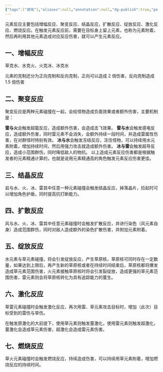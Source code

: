 ```yaml
---
{"tags":["游戏"],"aliases":null,"annotation":null,"dg-publish":true,"permalink":"/积壳/《原神》元素反应机制/","dgPassFrontmatter":true}
---
```




元素反应主要包括增幅反应、聚变反应、结晶反应，扩散反应、绽放反应、激化反应、燃烧反应。在触发元素反应前，需要在目标身上留上元素，也称为元素附着，然后再利用其他元素造成对应反应伤害，就可以产生元素反应。

## 一、增幅反应

草克水、水克火、火克冰、冰克水

元素的克制还分为正向克制和反向克制，正向可以造成 2 倍伤害，反向克制造成 1.5 倍伤害

## 二、聚变反应

聚变反应是两种元素碰撞在一起，会给怪物造成负面效果或者额外伤害，主要机制是：

**雷与火**会触发超载反应，造成额外伤害，会造成击飞效果。 **雷与水**会触发感电反应，造成额外伤害，同时雷元素不会消失，会额外持续一段时间，并造成雷属性伤害，在对群怪时特别有效。 **冰与水**会触发冻结反应，冻住怪物，可以持续用水元素附着，增加持续时间，然后用强力攻击就造成额外伤害。 **冰与雷**会触发超导反应，造成小范围群伤，同时降低敌人的物抗。 以上造成元素反应伤害都是根据触发者的元素精通计算的，也就是说用元素精通高的角色触发元素反应伤害更佳。

## 三、结晶反应

岩与水、火、冰、雷其中任意一种元素碰撞会触发结晶反应，掉落晶片，捡起时可以增加角色护盾，同时提高抗打断能力。

## 四、扩散反应

风与水、火、冰、雷其中任意元素碰撞时会触发扩散反应，并进行染色（风元素自身）造成范围群伤，同时对敌人造成额外的染色扩散伤害，并附加元素附着。

## 五、绽放反应

水元素与草元素碰撞，将会引发绽放反应，产生草原核，草原核可同时存在一定数量，如果达到上限后，再产生新的草原核或者在持续时间结束后，草原核都将爆发造成草元素范围伤害，火元素接触草原核时将会引发裂绽放，造成更强的草元素范围伤害，雷元素则会将草原核转化为具有追踪能力的蔓生。

## 六、激化反应

草雷元素碰撞时会触发激化反应，再次用雷、草元素攻击目标时，增加（此次）目标受到的雷伤与草伤。

在触发原激化的大前提下，使用草元素则触发蔓激化，使用雷元素则触发超激化，蔓激化会造成草元素伤害，超激化会造成雷元素伤害。

## 七、燃烧反应

草火元素碰撞时会触发燃烧反应，持续造成伤害，可以持续用草元素附着，增加燃烧反应的持续时间。
